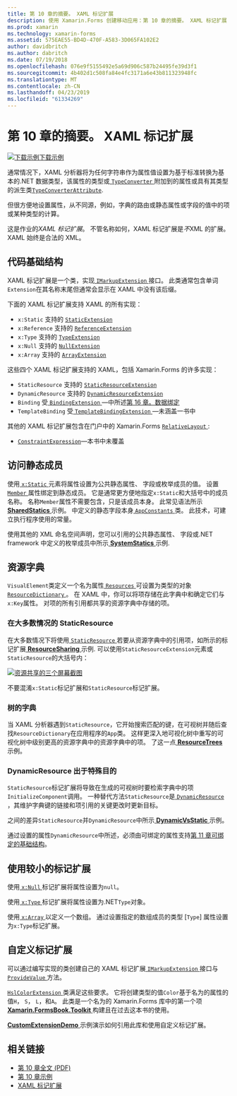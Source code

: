 ```yaml
---
title: 第 10 章的摘要。 XAML 标记扩展
description: 使用 Xamarin.Forms 创建移动应用：第 10 章的摘要。 XAML 标记扩展
ms.prod: xamarin
ms.technology: xamarin-forms
ms.assetid: 575EAE55-BD4D-470F-A583-3D065FA102E2
author: davidbritch
ms.author: dabritch
ms.date: 07/19/2018
ms.openlocfilehash: 076e9f5155492e5a69d906c587b24495fe39d3f1
ms.sourcegitcommit: 4b402d1c508fa84e4fc3171a6e43b811323948fc
ms.translationtype: MT
ms.contentlocale: zh-CN
ms.lasthandoff: 04/23/2019
ms.locfileid: "61334269"
---
```

# <a name="summary-of-chapter-10-xaml-markup-extensions"></a>第 10 章的摘要。 XAML 标记扩展

[![下载示例](~/media/shared/download.png)下载示例](https://github.com/xamarin/xamarin-forms-book-samples/tree/master/Chapter10)

通常情况下，XAML 分析器将为任何字符串作为属性值设置为基于标准转换为基本的.NET 数据类型，该属性的类型或[ `TypeConverter` ](xref:Xamarin.Forms.TypeConverter)附加到的属性或具有其类型的派生类[`TypeConverterAttribute`](xref:Xamarin.Forms.TypeConverterAttribute).

但很方便地设置属性，从不同源，例如，字典的路由或静态属性或字段的值中的项或某种类型的计算。

这是作业的*XAML 标记扩展*。 不管名称如何，XAML 标记扩展是*不*XML 的扩展。 XAML 始终是合法的 XML。

## <a name="the-code-infrastructure"></a>代码基础结构

XAML 标记扩展是一个类，实现[ `IMarkupExtension` ](xref:Xamarin.Forms.Xaml.IMarkupExtension)接口。 此类通常包含单词`Extension`在其名称末尾但通常会显示在 XAML 中没有该后缀。

下面的 XAML 标记扩展支持 XAML 的所有实现：

- `x:Static` 支持的 [`StaticExtension`](xref:Xamarin.Forms.Xaml.StaticExtension)
- `x:Reference` 支持的 [`ReferenceExtension`](xref:Xamarin.Forms.Xaml.ReferenceExtension)
- `x:Type` 支持的 [`TypeExtension`](xref:Xamarin.Forms.Xaml.TypeExtension)
- `x:Null` 支持的 [`NullExtension`](xref:Xamarin.Forms.Xaml.NullExtension)
- `x:Array` 支持的 [`ArrayExtension`](xref:Xamarin.Forms.Xaml.ArrayExtension)

这些四个 XAML 标记扩展支持的 XAML，包括 Xamarin.Forms 的许多实现：

- `StaticResource` 支持的 [`StaticResourceExtension`](xref:Xamarin.Forms.Xaml.StaticResourceExtension)
- `DynamicResource` 支持的 [`DynamicResourceExtension`](xref:Xamarin.Forms.Xaml.DynamicResourceExtension)
- `Binding` 受[ `BindingExtension` ](xref:Xamarin.Forms.Xaml.BindingExtension)&mdash;中所述[第 16 章。数据绑定](chapter16.md)
- `TemplateBinding` 受[ `TemplateBindingExtension` ](xref:Xamarin.Forms.Xaml.TemplateBindingExtension)&mdash;未涵盖一书中

其他的 XAML 标记扩展包含在门户中的 Xamarin.Forms [ `RelativeLayout` ](xref:Xamarin.Forms.RelativeLayout):

- [`ConstraintExpression`](xref:Xamarin.Forms.ConstraintExpression)&mdash;本书中未覆盖

## <a name="accessing-static-members"></a>访问静态成员

使用[ `x:Static` ](xref:Xamarin.Forms.Xaml.StaticExtension)元素将属性设置为公共静态属性、 字段或枚举成员的值。 设置[ `Member` ](xref:Xamarin.Forms.Xaml.StaticExtension.Member)属性绑定到静态成员。 它是通常更方便地指定`x:Static`和大括号中的成员名称。 名称`Member`属性不需要包含，只是该成员本身。 此常见语法所示[ **SharedStatics** ](https://github.com/xamarin/xamarin-forms-book-samples/tree/master/Chapter10/SharedStatics)示例。 中定义的静态字段本身[ `AppConstants` ](https://github.com/xamarin/xamarin-forms-book-samples/blob/master/Chapter10/SharedStatics/SharedStatics/SharedStatics/AppConstants.cs)类。 此技术，可建立执行程序使用的常量。

使用其他的 XML 命名空间声明，您可以引用的公共静态属性、 字段或.NET framework 中定义的枚举成员中所示[ **SystemStatics** ](https://github.com/xamarin/xamarin-forms-book-samples/tree/master/Chapter10/SystemStatics)示例.

## <a name="resource-dictionaries"></a>资源字典

`VisualElement`类定义一个名为属性[ `Resources` ](xref:Xamarin.Forms.VisualElement.Resources)可设置为类型的对象[ `ResourceDictionary` ](xref:Xamarin.Forms.ResourceDictionary)。 在 XAML 中，你可以将项存储在此字典中和确定它们与`x:Key`属性。 对项的所有引用都共享的资源字典中存储的项。

### <a name="staticresource-for-most-purposes"></a>在大多数情况的 StaticResource

在大多数情况下将使用[ `StaticResource` ](xref:Xamarin.Forms.Xaml.StaticResourceExtension)若要从资源字典中的引用项，如所示的标记扩展[ **ResourceSharing** ](https://github.com/xamarin/xamarin-forms-book-samples/tree/master/Chapter10/ResourceSharing)示例. 可以使用`StaticResourceExtension`元素或`StaticResource`的大括号内：

[![资源共享的三个屏幕截图](images/ch10fg03-small.png "资源共享")](images/ch10fg03-large.png#lightbox "资源共享")

不要混淆`x:Static`标记扩展和`StaticResource`标记扩展。

### <a name="a-tree-of-dictionaries"></a>树的字典

当 XAML 分析器遇到`StaticResource`，它开始搜索匹配的键，在可视树并随后查找`ResourceDictionary`在应用程序的`App`类。 这样更深入地可视化树中重写的可视化树中级别更高的资源字典中的资源字典中的项。 了这一点[ **ResourceTrees** ](https://github.com/xamarin/xamarin-forms-book-samples/tree/master/Chapter10/ResourceTrees)示例。

### <a name="dynamicresource-for-special-purposes"></a>DynamicResource 出于特殊目的

`StaticResource`标记扩展将导致在生成的可视树时要检索字典中的项`InitializeComponent`调用。 一种替代方法`StaticResource`是[ `DynamicResource` ](xref:Xamarin.Forms.Xaml.DynamicResourceExtension)，其维护字典键的链接和项引用的关键更改时更新目标。

之间的差异`StaticResource`并`DynamicResource`中所示[ **DynamicVsStatic** ](https://github.com/xamarin/xamarin-forms-book-samples/tree/master/Chapter10/DynamicVsStatic)示例。

通过设置的属性`DynamicResource`中所述，必须由可绑定的属性支持[第 11 章可绑定的基础结构](chapter11.md)。

## <a name="lesser-used-markup-extensions"></a>使用较小的标记扩展

使用[ `x:Null` ](xref:Xamarin.Forms.Xaml.NullExtension)标记扩展将属性设置为`null`。

使用[ `x:Type` ](xref:Xamarin.Forms.Xaml.TypeExtension)标记扩展将属性设置为.NET`Type`对象。

使用[ `x:Array` ](xref:Xamarin.Forms.Xaml.ArrayExtension)以定义一个数组。 通过设置指定的数组成员的类型 [`Type`] 属性设置为`x:Type`标记扩展。

## <a name="a-custom-markup-extension"></a>自定义标记扩展

可以通过编写实现的类创建自己的 XAML 标记扩展[ `IMarkupExtension` ](xref:Xamarin.Forms.Xaml.IMarkupExtension)接口与[ `ProvideValue` ](xref:Xamarin.Forms.Xaml.IMarkupExtension.ProvideValue(System.IServiceProvider))方法。

[ `HslColorExtension` ](https://github.com/xamarin/xamarin-forms-book-samples/blob/master/Libraries/Xamarin.FormsBook.Toolkit/Xamarin.FormsBook.Toolkit/HslColorExtension.cs)类满足这些要求。 它将创建类型的值`Color`基于名为的属性的值`H`， `S`， `L`，和`A`。 此类是一个名为的 Xamarin.Forms 库中的第一个项[ **Xamarin.FormsBook.Toolkit** ](https://github.com/xamarin/xamarin-forms-book-samples/tree/master/Libraries/Xamarin.FormsBook.Toolkit)构建且在过去这本书的使用。

[ **CustomExtensionDemo** ](https://github.com/xamarin/xamarin-forms-book-samples/tree/master/Chapter10/CustomExtensionDemo)示例演示如何引用此库和使用自定义标记扩展。

## <a name="related-links"></a>相关链接

- [第 10 章全文 (PDF)](https://download.xamarin.com/developer/xamarin-forms-book/XamarinFormsBook-Ch10-Apr2016.pdf)
- [第 10 章示例](https://github.com/xamarin/xamarin-forms-book-samples/tree/master/Chapter10)
- [XAML 标记扩展](~/xamarin-forms/xaml/markup-extensions/index.md)
